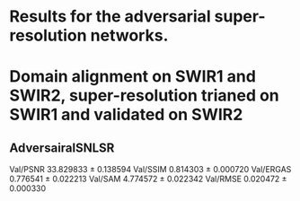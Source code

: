 # Results for the adversarial super-resolution networks.

# Domain alignment on SWIR1 and SWIR2, super-resolution trianed on SWIR1 and validated on SWIR2

## AdversairalSNLSR

Val/PSNR     33.829833 ± 0.138594
Val/SSIM      0.814303 ± 0.000720
Val/ERGAS     0.776541 ± 0.022213
Val/SAM       4.774572 ± 0.022342
Val/RMSE      0.020472 ± 0.000330
